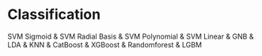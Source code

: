 # Classification
SVM Sigmoid &amp;  SVM Radial Basis &amp; SVM Polynomial &amp; SVM Linear &amp; GNB &amp; LDA &amp; KNN &amp; CatBoost &amp; XGBoost &amp; Randomforest &amp; LGBM

